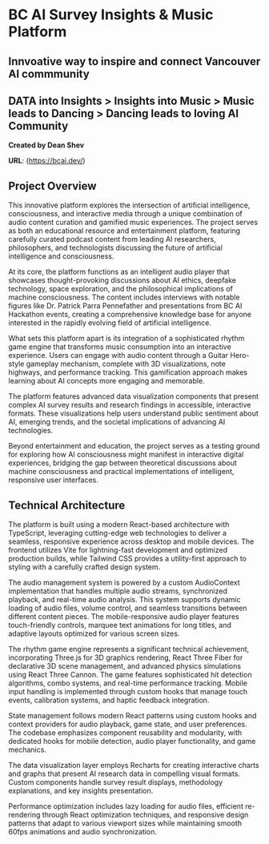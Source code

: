 # BC AI Survey Insights & Music Platform
## Innvoative way to inspire and connect Vancouver AI commmunity
## DATA into Insights > Insights into Music > Music leads to Dancing > Dancing leads to loving AI Community

**Created by Dean Shev**

**URL**: (https://bcai.dev/)

## Project Overview

This innovative platform explores the intersection of artificial intelligence, consciousness, and interactive media through a unique combination of audio content curation and gamified music experiences. The project serves as both an educational resource and entertainment platform, featuring carefully curated podcast content from leading AI researchers, philosophers, and technologists discussing the future of artificial intelligence and consciousness.

At its core, the platform functions as an intelligent audio player that showcases thought-provoking discussions about AI ethics, deepfake technology, space exploration, and the philosophical implications of machine consciousness. The content includes interviews with notable figures like Dr. Patrick Parra Pennefather and presentations from BC AI Hackathon events, creating a comprehensive knowledge base for anyone interested in the rapidly evolving field of artificial intelligence.

What sets this platform apart is its integration of a sophisticated rhythm game engine that transforms music consumption into an interactive experience. Users can engage with audio content through a Guitar Hero-style gameplay mechanism, complete with 3D visualizations, note highways, and performance tracking. This gamification approach makes learning about AI concepts more engaging and memorable.

The platform features advanced data visualization components that present complex AI survey results and research findings in accessible, interactive formats. These visualizations help users understand public sentiment about AI, emerging trends, and the societal implications of advancing AI technologies.

Beyond entertainment and education, the project serves as a testing ground for exploring how AI consciousness might manifest in interactive digital experiences, bridging the gap between theoretical discussions about machine consciousness and practical implementations of intelligent, responsive user interfaces.

## Technical Architecture

The platform is built using a modern React-based architecture with TypeScript, leveraging cutting-edge web technologies to deliver a seamless, responsive experience across desktop and mobile devices. The frontend utilizes Vite for lightning-fast development and optimized production builds, while Tailwind CSS provides a utility-first approach to styling with a carefully crafted design system.

The audio management system is powered by a custom AudioContext implementation that handles multiple audio streams, synchronized playback, and real-time audio analysis. This system supports dynamic loading of audio files, volume control, and seamless transitions between different content pieces. The mobile-responsive audio player features touch-friendly controls, marquee text animations for long titles, and adaptive layouts optimized for various screen sizes.

The rhythm game engine represents a significant technical achievement, incorporating Three.js for 3D graphics rendering, React Three Fiber for declarative 3D scene management, and advanced physics simulations using React Three Cannon. The game features sophisticated hit detection algorithms, combo systems, and real-time performance tracking. Mobile input handling is implemented through custom hooks that manage touch events, calibration systems, and haptic feedback integration.

State management follows modern React patterns using custom hooks and context providers for audio playback, game state, and user preferences. The codebase emphasizes component reusability and modularity, with dedicated hooks for mobile detection, audio player functionality, and game mechanics.

The data visualization layer employs Recharts for creating interactive charts and graphs that present AI research data in compelling visual formats. Custom components handle survey result displays, methodology explanations, and key insights presentation.

Performance optimization includes lazy loading for audio files, efficient re-rendering through React optimization techniques, and responsive design patterns that adapt to various viewport sizes while maintaining smooth 60fps animations and audio synchronization.
